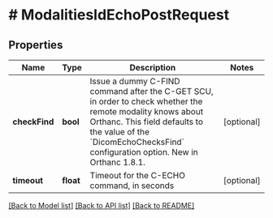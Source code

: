 # # ModalitiesIdEchoPostRequest

## Properties

Name | Type | Description | Notes
------------ | ------------- | ------------- | -------------
**checkFind** | **bool** | Issue a dummy C-FIND command after the C-GET SCU, in order to check whether the remote modality knows about Orthanc. This field defaults to the value of the &#x60;DicomEchoChecksFind&#x60; configuration option. New in Orthanc 1.8.1. | [optional]
**timeout** | **float** | Timeout for the C-ECHO command, in seconds | [optional]

[[Back to Model list]](../../README.md#models) [[Back to API list]](../../README.md#endpoints) [[Back to README]](../../README.md)
